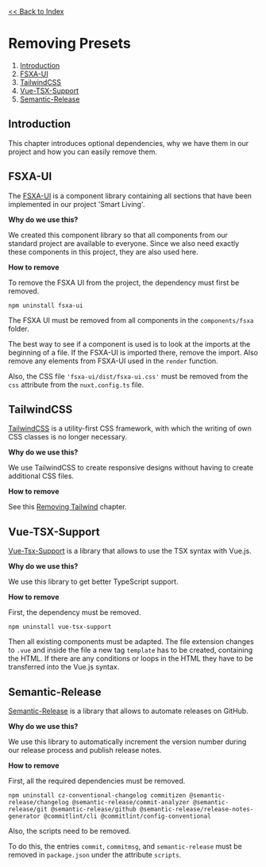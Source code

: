 [<< Back to Index](./index.md)

# Removing Presets

1. [Introduction](#introduction)
2. [FSXA-UI](#fsxa-ui)
3. [TailwindCSS](#tailwindcss)
4. [Vue-TSX-Support](#vue-tsx-support)
5. [Semantic-Release](#semantic-release)

## Introduction

This chapter introduces optional dependencies, why we have them in our project and how you can easily remove them.

## FSXA-UI

The [FSXA-UI](https://github.com/e-Spirit/fsxa-ui) is a component library containing all sections that have been implemented in our project 'Smart Living'.

**Why do we use this?**

We created this component library so that all components from our standard project are available to everyone. Since we also need exactly these components in this project, they are also used here.

**How to remove**

To remove the FSXA UI from the project, the dependency must first be removed.

```shell
npm uninstall fsxa-ui
```

The FSXA UI must be removed from all components in the `components/fsxa` folder.

The best way to see if a component is used is to look at the imports at the beginning of a file.
If the FSXA-UI is imported there, remove the import. Also remove any elements from FSXA-UI used in the `render` function.

Also, the CSS file `'fsxa-ui/dist/fsxa-ui.css'` must be removed from the `css` attribute from the `nuxt.config.ts` file.

## TailwindCSS

[TailwindCSS](https://tailwindcss.com/) is a utility-first CSS framework, with which the writing of own CSS classes is no longer necessary.

**Why do we use this?**

We use TailwindCSS to create responsive designs without having to create additional CSS files.

**How to remove**

See this [Removing Tailwind](./css/RemovingTailwind.md) chapter.

## Vue-TSX-Support

[Vue-Tsx-Support](https://github.com/wonderful-panda/vue-tsx-support) is a library that allows to use the TSX syntax with Vue.js.

**Why do we use this?**

We use this library to get better TypeScript support.

**How to remove**

First, the dependency must be removed.
```shell
npm uninstall vue-tsx-support
```

Then all existing components must be adapted.
The file extension changes to `.vue` and inside the file a new tag `template` has to be created, containing the HTML.
If there are any conditions or loops in the HTML they have to be transferred into the Vue.js syntax.

## Semantic-Release

[Semantic-Release](https://github.com/semantic-release/semantic-release) is a library that allows to automate releases on GitHub.

**Why do we use this?**

We use this library to automatically increment the version number during our release process and publish release notes.

**How to remove**

First, all the required dependencies must be removed.

```shell
npm uninstall cz-conventional-changelog commitizen @semantic-release/changelog @semantic-release/commit-analyzer @semantic-release/git @semantic-release/github @semantic-release/release-notes-generator @commitlint/cli @commitlint/config-conventional
```

Also, the scripts need to be removed.

To do this, the entries `commit`, `commitmsg`, and `semantic-release` must be removed in `package.json` under the attribute `scripts`.
